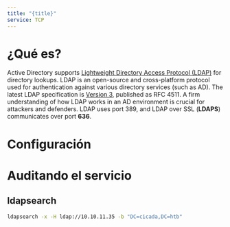 ```yaml
---
title: "{title}"
service: TCP
---
```

# ¿Qué es?

Active Directory supports [Lightweight Directory Access Protocol (LDAP)](https://en.wikipedia.org/wiki/Lightweight_Directory_Access_Protocol) for directory lookups. LDAP is an open-source and cross-platform protocol used for authentication against various directory services (such as AD). The latest LDAP specification is [Version 3](https://tools.ietf.org/html/rfc4511), published as RFC 4511. A firm understanding of how LDAP works in an AD environment is crucial for attackers and defenders. LDAP uses port 389, and LDAP over SSL (**LDAPS**) communicates over port **636**.

# Configuración

# Auditando el servicio

## ldapsearch

```bash
ldapsearch -x -H ldap://10.10.11.35 -b "DC=cicada,DC=htb"
```

